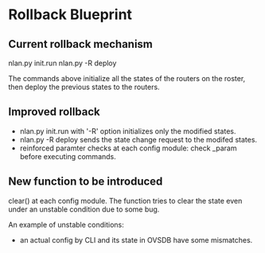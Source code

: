 Rollback Blueprint
==================

Current rollback mechanism
--------------------------

nlan.py init.run
nlan.py -R deploy

The commands above initialize all the states of the routers on the roster, then deploy the previous states to the routers.

Improved rollback
-----------------

- nlan.py init.run with '-R' option initializes only the modified states.
- nlan.py -R deploy sends the state change request to the modifed states.
- reinforced paramter checks at each config module: check _param before executing commands.

New function to be introduced
-----------------------------

clear() at each config module. The function tries to clear the state even under an unstable condition due to some bug.

An example of unstable conditions:
- an actual config by CLI and its state in OVSDB have some mismatches.


